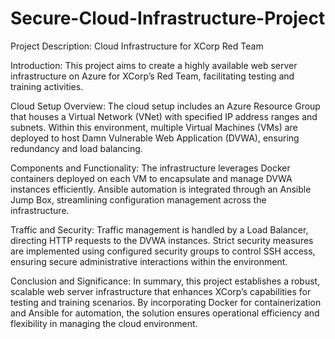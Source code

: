 # Secure-Cloud-Infrastructure-Project
Project Description: Cloud Infrastructure for XCorp Red Team

Introduction:
This project aims to create a highly available web server infrastructure on Azure for XCorp’s Red Team, facilitating testing and training activities.

Cloud Setup Overview:
The cloud setup includes an Azure Resource Group that houses a Virtual Network (VNet) with specified IP address ranges and subnets. Within this environment, multiple Virtual Machines (VMs) are deployed to host Damn Vulnerable Web Application (DVWA), ensuring redundancy and load balancing.

Components and Functionality:
The infrastructure leverages Docker containers deployed on each VM to encapsulate and manage DVWA instances efficiently. Ansible automation is integrated through an Ansible Jump Box, streamlining configuration management across the infrastructure.

Traffic and Security:
Traffic management is handled by a Load Balancer, directing HTTP requests to the DVWA instances. Strict security measures are implemented using configured security groups to control SSH access, ensuring secure administrative interactions within the environment.

Conclusion and Significance:
In summary, this project establishes a robust, scalable web server infrastructure that enhances XCorp’s capabilities for testing and training scenarios. By incorporating Docker for containerization and Ansible for automation, the solution ensures operational efficiency and flexibility in managing the cloud environment.
